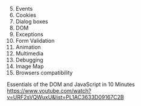  5. Events
 6. Cookies
 7. Dialog boxes
 8. DOM
 9. Exceptions
10. Form Validation
11. Animation
12. Multimedia
13. Debugging
14. Image Map
15. Browsers compatibility

Essentials of the DOM and JavaScript in 10 Minutes
https://www.youtube.com/watch?v=URF2sVQWuxU&list=PL1AC3633D09167C2B
